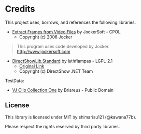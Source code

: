 # Credits

This project uses, borrows, and references the following libraries.

- [Extract Frames from Video Files](https://www.codeproject.com/articles/13237/extract-frames-from-video-files?fid=273922&df=90&mpp=25&prof=True&sort=Position&view=Normal&spc=Relaxed&fr=36) by JockerSoft - CPOL
  - Copyright (c) 2006 Jocker

> This program uses code developed by Jocker.  
> http://www.jockersoft.com

- [DirectShowLib.Standard](https://github.com/luthfiampas/DirectShowLib) by luthfiampas - LGPL-2.1
  - [Original Link](https://sourceforge.net/projects/directshownet/)
  - Copyright (c) DirectShow .NET Team

TestData:

- [VJ Clip Collection One](https://archive.org/details/BriareusVJClips) by Briareus - Public Domain

## License

This library is licensed under MIT by shimarisu121 (@kawana77b).

Please respect the rights reserved by third party libraries.
